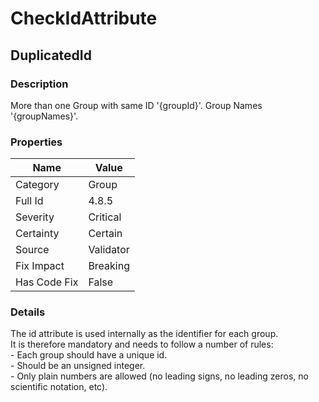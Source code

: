 ﻿---  
uid: Validator_4_8_5  
---

# CheckIdAttribute

## DuplicatedId

### Description

More than one Group with same ID '{groupId}'. Group Names '{groupNames}'.

### Properties

| Name         | Value     |
| ------------ | --------- |
| Category     | Group     |
| Full Id      | 4.8.5     |
| Severity     | Critical  |
| Certainty    | Certain   |
| Source       | Validator |
| Fix Impact   | Breaking  |
| Has Code Fix | False     |

### Details

The id attribute is used internally as the identifier for each group.  
It is therefore mandatory and needs to follow a number of rules:  
\- Each group should have a unique id.  
\- Should be an unsigned integer.  
\- Only plain numbers are allowed (no leading signs, no leading zeros, no scientific notation, etc).
